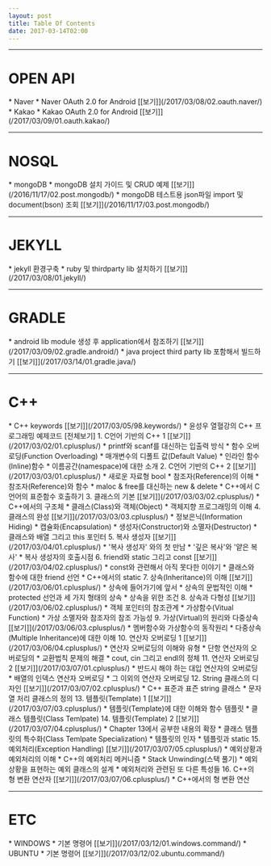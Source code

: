 ```yaml
---
layout: post
title: Table Of Contents
date: 2017-03-14T02:00
---
```


---
<h1 class="table-contents">OPEN API</h1>
 * Naver
   * Naver OAuth 2.0 for Android [[보기]](/2017/03/08/02.oauth.naver/) 
 * Kakao
   * Kakao OAuth 2.0 for Android [[보기]](/2017/03/09/01.oauth.kakao/)    
   
---
<h1 class="table-contents">NOSQL</h1>
 * mongoDB
   * mongoDB 설치 가이드 및 CRUD 예제 [[보기]](/2016/11/17/02.post.mongodb/) 
   * mongoDB 테스트용 json파일 import 및 document(bson) 조회 [[보기]](/2016/11/17/03.post.mongodb/)  

---
<h1 class="table-contents">JEKYLL</h1>
 * jekyll 환경구축
   * ruby 및 thirdparty lib 설치하기 [[보기]](/2017/03/08/01.jekyll/) 

---
<h1 class="table-contents">GRADLE</h1>
 * android lib module 생성 후 application에서 참조하기 [[보기]](/2017/03/09/02.gradle.android/)    
 * java project third party lib 포함해서 빌드하기 [[보기]](/2017/03/14/01.gradle.java/)    
 
---
<h1 class="table-contents">C++</h1>
 * C++ keywords [[보기]](/2017/03/05/98.keywords/) 
 * 윤성우 열혈강의 C++ 프로그래밍 예제코드 <a style="cursor:pointer;" onclick="javascript:$('ol li ul li').css('display','list-item');">[전체보기]</a>
     1. C언어 기반의 C++ 1 [[보기]](/2017/03/02/01.cplusplus/) 
     * printf와 scanf를 대신하는 입출력 방식	
     * 함수 오버로딩(Function Overloading)	
     * 매개변수의 디폴트 값(Default Value)	
     * 인라인 함수(Inline)함수	
     * 이름공간(namespace)에 대한 소개	
     2. C언어 기반의 C++ 2 [[보기]](/2017/03/03/01.cplusplus/) 
     * 새로운 자료형 bool	
     * 참조자(Reference)의 이해	
     * 참조자(Reference)와 함수	
     * maloc & free를 대신하는 new & delete	
     * C++에서 C언어의 표준함수 호출하기	
     3.	클래스의 기본 [[보기]](/2017/03/03/02.cplusplus/) 	
     * C++에서의 구조체	
     * 클래스(Class)와 객체(Object)	
     * 객체지향 프로그래밍의 이해	
     4. 클래스의 완성 [[보기]](/2017/03/03/03.cplusplus/) 	
     * 정보은닉(Information Hiding)	
     * 캡슐화(Encapsulation)	
     * 생성자(Constructor)와 소멸자(Destructor)	
     * 클래스와 배열 그리고 this 포인터	
     5. 복사 생성자 [[보기]](/2017/03/04/01.cplusplus/) 	
     * '복사 생성자' 와의 첫 만남
     * '깊은 복사'와 '얕은 복사'
     * 복사 생성자의 호출시점
     6. friend와 static 그리고 const [[보기]](/2017/03/04/02.cplusplus/) 	
	 * const와 관련해서 아직 못다한 이야기
	 * 클래스와 함수에 대한 friend 선언
	 *  C++에서의 static
     7. 상속(Inheritance)의 이해 [[보기]](/2017/03/06/01.cplusplus/) 		
	 * 상속에 들어가기에 앞서
	 * 상속의 문법적인 이해
	 * protected 선언과 세 가지 형태의 상속
	 * 상속을 위한 조건
	 8. 상속과 다형성 [[보기]](/2017/03/06/02.cplusplus/) 			
	 * 객체 포인터의 참조관계
	 * 가상함수(Vitual Function)
	 * 가상 소멸자와 참조자의 참조 가능성
	 9. 가상(Virtual)의 원리와 다중상속 [[보기]](/2017/03/06/03.cplusplus/) 				
	 * 멤버함수와 가상함수의 동작원리
	 * 다중상속(Multiple Inheritance)에 대한 이해
	 10. 연산자 오버로딩 1 [[보기]](/2017/03/06/04.cplusplus/) 					
	 * 연산자 오버로딩의 이해와 유형
	 * 단항 연산자의 오버로딩의
	 * 교환법칙 문제의 해결
	 * cout, cin 그리고 endl의 정체
     11. 연산자 오버로딩 2 [[보기]](/2017/03/07/01.cplusplus/) 						
	 * 반드시 해야 하는 대입 연산자의 오버로딩
	 * 배열의 인덱스 연산자 오버로딩
	 * 그 이외의 연산자 오버로딩
	 12. String 클래스의 디자인 [[보기]](/2017/03/07/02.cplusplus/) 							
	 * C++ 표준과 표즌 string 클래스
	 * 문자열 처리 클래스의 정의
	 13. 템플릿(Template) 1	[[보기]](/2017/03/07/03.cplusplus/) 							
	 * 템플릿(Template)에 대한 이해와 함수 템플릿
	 * 클래스 템플릿(Class Temlpate)
     14. 템플릿(Template) 2	[[보기]](/2017/03/07/04.cplusplus/) 								
	 * Chapter 13에서 공부한 내용의 확장
	 * 클래스 템플릿의 특수화(Class Temlpate Specialization)
	 * 템플릿의 인자
	 * 템플릿과 static
     15. 예외처리(Exception Handling) [[보기]](/2017/03/07/05.cplusplus/) 								
	 * 예외상황과 예외처리의 이해
	 * C++의 예외처리 메커니즘
	 * Stack Unwinding(스택 풀기)
	 * 예외상황을 표현하는 예외 클래스의 설계
	 * 예외처리와 관련된 또 다른 특성들
	 16. C++의 형 변환 연산자 [[보기]](/2017/03/07/06.cplusplus/) 								
	 * C++에서의 형 변환 연산 

---
<h1 class="table-contents">ETC</h1>
 * WINDOWS
   * 기본 명령어 [[보기]](/2017/03/12/01.windows.command/)
 * UBUNTU
   * 기본 명령어 [[보기]](/2017/03/12/02.ubuntu.command/)

